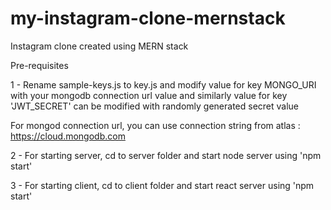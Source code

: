 # my-instagram-clone-mernstack

Instagram clone created using MERN stack


Pre-requisites

1 - Rename sample-keys.js to key.js and modify value for key MONGO_URI with
 your mongodb connection url value and similarly value for key 'JWT_SECRET' can be modified with randomly
 generated secret value

 For mongod connection url, you can use connection string from atlas : https://cloud.mongodb.com 

2 - For starting server, cd to server folder and start node server using 'npm start'

3 - For starting client, cd to client folder and start react server using 'npm start'